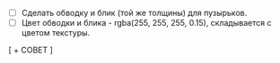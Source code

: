 - [ ] Сделать обводку и блик (той же толщины) для пузырьков.
- [ ] Цвет обводки и блика - rgba(255, 255, 255, 0.15), складывается с цветом текстуры.

[ + СОВЕТ ]


